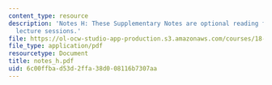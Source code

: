 ```yaml
---
content_type: resource
description: 'Notes H: These Supplementary Notes are optional reading for the corresponding
  lecture sessions.'
file: https://ol-ocw-studio-app-production.s3.amazonaws.com/courses/18-901-introduction-to-topology-fall-2004/6c00ffbad53d2ffa38d008116b7307aa_notes_h.pdf
file_type: application/pdf
resourcetype: Document
title: notes_h.pdf
uid: 6c00ffba-d53d-2ffa-38d0-08116b7307aa
---
```

